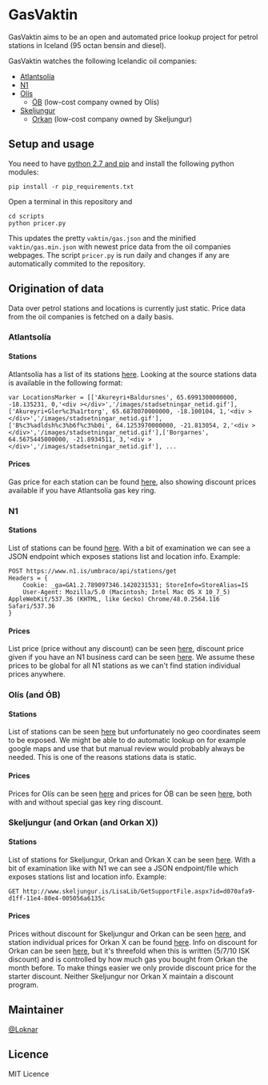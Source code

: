 
# GasVaktin

GasVaktin aims to be an open and automated price lookup project for petrol stations in Iceland (95 octan bensin and diesel).

GasVaktin watches the following Icelandic oil companies:

* [Atlantsolía](http://atlantsolia.is/)
* [N1](https://www.n1.is/)
* [Olís](http://www.olis.is/)
  - [ÓB](http://www.ob.is/) (low-cost company owned by Olís)
* [Skeljungur](http://www.skeljungur.is/)
  - [Orkan](http://www.orkan.is/) (low-cost company owned by Skeljungur)

## Setup and usage

You need to have [python 2.7 and pip](http://docs.python-guide.org/en/latest/starting/install/win/) and install the following python modules:

	pip install -r pip_requirements.txt

Open a terminal in this repository and

	cd scripts
	python pricer.py

This updates the pretty `vaktin/gas.json` and the minified `vaktin/gas.min.json` with newest price data from the oil companies webpages. The script `pricer.py` is run daily and changes if any are automatically commited to the repository.

## Origination of data

Data over petrol stations and locations is currently just static. Price data from the oil companies is fetched on a daily basis.

### Atlantsolía

#### Stations

Atlantsolía has a list of its stations [here](http://atlantsolia.is/nav/StodvarStadsetningar.aspx). Looking at the source stations data is available in the following format:

	var LocationsMarker = [['Akureyri+Baldursnes', 65.6991300000000, -18.135231, 0,'<div ></div>','/images/stadsetningar_netid.gif'],['Akureyri+Gler%c3%a1rtorg', 65.6878070000000, -18.100104, 1,'<div ></div>','/images/stadsetningar_netid.gif'],['B%c3%adldsh%c3%b6f%c3%b0i', 64.1253970000000, -21.813054, 2,'<div ></div>','/images/stadsetningar_netid.gif'],['Borgarnes', 64.5675445000000, -21.8934511, 3,'<div ></div>','/images/stadsetningar_netid.gif'], ...

#### Prices

Gas price for each station can be found [here](http://atlantsolia.is/stodvarverd.aspx), also showing discount prices available if you have Atlantsolía gas key ring.

### N1

#### Stations

List of stations can be found [here](https://www.n1.is/stodvar/). With a bit of examination we can see a JSON endpoint which exposes stations list and location info. Example:
	
	POST https://www.n1.is/umbraco/api/stations/get
	Headers = {
		Cookie: _ga=GA1.2.789097346.1420231531; StoreInfo=StoreAlias=IS
		User-Agent: Mozilla/5.0 (Macintosh; Intel Mac OS X 10_7_5) AppleWebKit/537.36 (KHTML, like Gecko) Chrome/48.0.2564.116 Safari/537.36
	}

#### Prices

List price (price without any discount) can be seen [here](https://www.n1.is/listaverd/), discount price given if you have an N1 business card can be seen [here](https://www.n1.is/eldsneyti). We assume these prices to be global for all N1 stations as we can't find station individual prices anywhere.

### Olís (and ÓB)

#### Stations

List of stations can be seen [here](http://www.olis.is/solustadir/thjonustustodvar) but unfortunately no geo coordinates seem to be exposed. We might be able to do automatic lookup on for example google maps and use that but manual review would probably always be needed. This is one of the reasons stations data is static.

#### Prices

Prices for Olís can be seen [here](http://www.olis.is/solustadir/thjonustustodvar/eldsneytisverd/) and prices for ÓB can be seen [here](http://www.ob.is/eldsneytisverd/), both with and without special gas key ring discount.

### Skeljungur (and Orkan (and Orkan X))

#### Stations

List of stations for Skeljungur, Orkan and Orkan X can be seen [here](http://www.skeljungur.is/einstaklingar/stadsetning-stodva/). With a bit of examination like with N1 we can see a JSON endpoint/file which exposes stations list and location info. Example:

	GET http://www.skeljungur.is/LisaLib/GetSupportFile.aspx?id=d070afa9-d1ff-11e4-80e4-005056a6135c

#### Prices

Prices without discount for Skeljungur and Orkan can be seen [here](http://www.skeljungur.is/einstaklingar/eldsneytisverd/), and station individual prices for Orkan X can be found [here](http://www.orkan.is/Orkan-X/Stodvar). Info on discount for Orkan can be seen [here](https://www.orkan.is/Afslattarthrep), but it's threefold when this is written (5/7/10 ISK discount) and is controlled by how much gas you bought from Orkan the month before. To make things easier we only provide discount price for the starter discount. Neither Skeljungur nor Orkan X maintain a discount program.

## Maintainer

[@Loknar](https://github.com/Loknar/)

## Licence

MIT Licence
